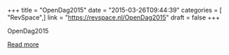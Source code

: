 +++
title = "OpenDag2015"
date = "2015-03-26T09:44:39"
categories = [ "RevSpace",]
link = "https://revspace.nl/OpenDag2015"
draft = false
+++

<div class="mw-content-ltr mw-parser-output" dir="ltr" lang="en-GB"><p><a class="mw-selflink selflink">OpenDag2015</a>
</p></div>

[Read more](https://revspace.nl/OpenDag2015)